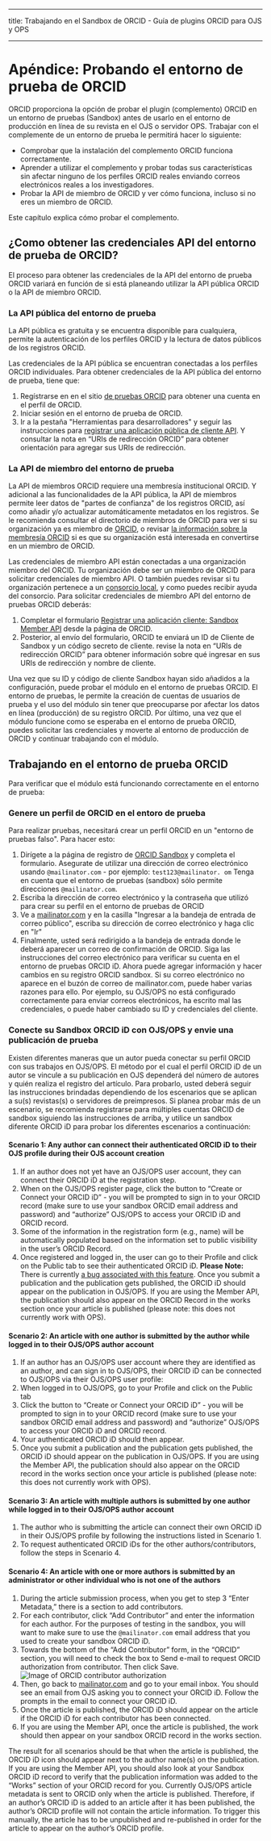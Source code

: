 - - -
title: Trabajando en el Sandbox de ORCID - Guía de plugins ORCID para OJS y OPS
- - -

# Apéndice: Probando el entorno de prueba de ORCID

ORCID proporciona la opción de probar el plugin (complemento) ORCID en un entorno de pruebas (Sandbox) antes de usarlo en el entorno de producción en línea de su revista en el OJS o servidor OPS. Trabajar con el complemente de un entorno de prueba le permitirá hacer lo siguiente:

* Comprobar que la instalación del complemento ORCID funciona correctamente.
* Aprender a utilizar el complemento y probar todas sus características sin afectar ninguno de los perfiles ORCID reales enviando correos electrónicos reales a los investigadores.
* Probar la API de miembro de ORCID y ver cómo funciona, incluso si no eres un miembro de ORCID.

Este capítulo explica cómo probar el complemento.

## ¿Como obtener las credenciales API del entorno de prueba de ORCID?

El proceso para obtener las credenciales de la API del entorno de prueba ORCID variará en función de si está planeando utilizar la API pública ORCID o la API de miembro ORCID.

### La API pública del entorno de prueba

La API pública es gratuita y se encuentra disponible para cualquiera, permite la autenticación de los perfiles ORCID y la lectura de datos públicos de los registros ORCID.

Las credenciales de la API pública se encuentran conectadas a los perfiles ORCID individuales. Para obtener credenciales de la API pública del entorno de prueba, tiene que:

1. Regístrarse en en el sitio [de pruebas ORCID](https://sandbox.orcid.org) para obtener una cuenta en el perfil de ORCID.
2. Iniciar sesión en el entorno de prueba de ORCID.
3. Ir a la pestaña "Herramientas para desarrolladores" y seguir las instrucciones para [registrar una aplicación pública de cliente API](https://support.orcid.org/hc/en-us/articles/360006897174-Register-a-public-API-client-application). Y consultar la nota en “URIs de redirección ORCID” para obtener orientación para agregar sus URIs de redirección.

### La API de miembro del entorno de prueba

La API de miembros ORCID requiere una membresía institucional ORCID. Y adicional a las funcionalidades de la API pública, la API de miembros permite leer datos de "partes de confianza" de los registros ORCID, así como añadir y/o actualizar automáticamente metadatos en los registros. Se le recomienda consultar el directorio de miembros de ORCID para ver si su organización ya es miembro de [ORCID](https://orcid.org/members), o revisar [la información sobre la membresía ORCID](https://orcid.org/about/membership) si es que su organización está interesada en convertirse en un miembro de ORCID.

Las credenciales de miembro API están conectadas a una organización miembro del ORCID. Tu organización debe ser un miembro de ORCID para solicitar credenciales de miembro API. O también puedes revisar si tu organización pertenece a un [consorcio local](https://orcid.org/consortia), y como puedes recibir ayuda del consorcio. Para solicitar credenciales de miembro API del entorno de pruebas ORCID deberás:

1. Completar el formulario [Registrar una aplicación cliente: Sandbox Member API](https://orcid.org/content/register-client-application-sandbox) desde la página de ORCID.
2. Posterior, al envío del formulario, ORCID te enviará un ID de Cliente de Sandbox y un código secreto de cliente. revise la nota en “URIs de redirección ORCID” para obtener información sobre qué ingresar en sus URIs de redirección y nombre de cliente.

Una vez que su ID y código de cliente Sandbox hayan sido añadidos a la configuración, puede probar el módulo en el entorno de pruebas ORCID. El entorno de pruebas, le permite la creación de cuentas de usuarios de prueba y el uso del módulo sin tener que preocuparse por afectar los datos en línea (producción) de su registro ORCID. Por último, una vez que el módulo funcione como se esperaba en el entorno de prueba ORCID, puedes solicitar las credenciales y moverte al entorno de producción de ORCID y continuar trabajando con el módulo.

## Trabajando en el entorno de prueba ORCID

Para verificar que el módulo está funcionando correctamente en el entorno de prueba:

### Genere un perfil de ORCID en el entoro de prueba

Para realizar pruebas, necesitará crear un perfil ORCID en un "entorno de pruebas falso". Para hacer esto:

1. Dirígete a la página de registro de [ORCID Sandbox](https://sandbox.orcid.org/register) y completa el formulario. Asegurate de utilizar una dirección de correo electrónico usando `@mailinator.com` - por ejemplo: `test123@mailinator. om` Tenga en cuenta que el entorno de pruebas (sandbox) sólo permite direcciones `@mailinator.com`.
2. Escriba la dirección de correo electrónico y la contraseña que utilizó para crear su perfil en el entorno de pruebas de ORCID
3. Ve a [mailinator.com](https://www.mailinator.com/) y en la casilla "Ingresar a la bandeja de entrada de correo público", escriba su dirección de correo electrónico y haga clic en "Ir"
4. Finalmente, usted será redirigido a la bandeja de entrada donde le deberá aparecer un correo de confirmación de ORCID. Siga las instrucciones del correo electrónico para verificar su cuenta en el entorno de pruebas ORCID iD. Ahora puede agregar información y hacer cambios en su registro ORCID sandbox. Si su correo electrónico no aparece en el buzón de correo de mailinator.com, puede haber varias razones para ello. Por ejemplo, su OJS/OPS no está configurado correctamente para enviar correos electrónicos, ha escrito mal las credenciales, o puede haber cambiado su ID y credenciales del cliente.

### Conecte su Sandbox ORCID iD con OJS/OPS y envie una publicación de prueba

Existen diferentes maneras que un autor pueda conectar su perfil ORCID con sus trabajos en OJS/OPS. El método por el cual el perfil ORCID iD de un autor se vincule a su publicación en OJS dependerá del número de autores y quién realiza el registro del artículo. Para probarlo, usted deberá seguir las instrucciones brindadas dependiendo de los escenarios que se aplican a su(s) revistas(s) o servidores de preimpresos. Si planea probar más de un escenario, se recomienda registrarse para múltiples cuentas ORCID de sandbox siguiendo las instrucciones de arriba, y utilice un sandbox diferente ORCID iD para probar los diferentes escenarios a continuación:

#### Scenario 1: Any author can connect their authenticated ORCID iD to their OJS profile during their OJS account creation

1. If an author does not yet have an OJS/OPS user account, they can connect their ORCID iD at the registration step.
2. When on the OJS/OPS register page, click the button to “Create or Connect your ORCID iD” - you will be prompted to sign in to your ORCID record (make sure to use your sandbox ORCID email address and password) and “authorize” OJS/OPS to access your ORCID iD and ORCID record.
3. Some of the information in the registration form (e.g., name) will be automatically populated based on the information set to public visibility in the user’s ORCID Record.
4. Once registered and logged in, the user can go to their Profile and click on the Public tab to see their authenticated ORCID iD. **Please Note:** There is currently [a bug associated with this feature](https://github.com/pkp/orcidProfile/issues/158). Once you submit a publication and the publication gets published, the ORCID iD should appear on the publication in OJS/OPS. If you are using the Member API, the publication should also appear on the ORCID Record in the works section once your article is published (please note: this does not currently work with OPS).

#### Scenario 2: An article with one author is submitted by the author while logged in to their OJS/OPS author account

1. If an author has an OJS/OPS user account where they are identified as an author, and can sign in to OJS/OPS, their ORCID iD can be connected to OJS/OPS via their OJS/OPS user profile:
2. When logged in to OJS/OPS, go to your Profile and click on the Public tab
3. Click the button to “Create or Connect your ORCID iD” - you will be prompted to sign in to your ORCID record (make sure to use your sandbox ORCID email address and password) and “authorize” OJS/OPS to access your ORCID iD and ORCID record.
4. Your authenticated ORCID iD should then appear.
5. Once you submit a publication and the publication gets published, the ORCID iD should appear on the publication in OJS/OPS. If you are using the Member API, the publication should also appear on the ORCID record in the works section once your article is published (please note: this does not currently work with OPS).

#### Scenario 3: An article with multiple authors is submitted by one author while logged in to their OJS/OPS author account

1. The author who is submitting the article can connect their own ORCID iD in their OJS/OPS profile by following the instructions listed in Scenario 1.
2. To request authenticated ORCID iDs for the other authors/contributors, follow the steps in Scenario 4.

#### Scenario 4: An article with one or more authors is submitted by an administrator or other individual who is not one of the authors

1. During the article submission process, when you get to step 3 “Enter Metadata,” there is a section to add contributors.
2. For each contributor, click “Add Contributor” and enter the information for each author. For the purposes of testing in the sandbox, you will want to make sure to use the `@mailinator.com` email address that you used to create your sandbox ORCID iD.
3. Towards the bottom of the “Add Contributor” form, in the “ORCID” section, you will need to check the box to Send e-mail to request ORCID authorization from contributor. Then click Save. ![Image of ORCID contributor authorization](./assets/orcid-contributor-authorization.png)
4. Then, go back to [mailinator.com](https://www.mailinator.com) and go to your email inbox. You should see an email from OJS asking you to connect your ORCID iD. Follow the prompts in the email to connect your ORCID iD.
5. Once the article is published, the ORCID iD should appear on the article if the ORCID iD for each contributor has been connected.
6. If you are using the Member API, once the article is published, the work should then appear on your sandbox ORCID record in the works section.

The result for all scenarios should be that when the article is published, the ORCID iD icon should appear next to the author name(s) on the publication. If you are using the Member API, you should also look at your Sandbox ORCID iD record to verify that the publication information was added to the “Works” section of your ORCID record for you. Currently OJS/OPS article metadata is sent to ORCID only when the article is published. Therefore, if an author’s ORCID iD is added to an article after it has been published, the author’s ORCID profile will not contain the article information. To trigger this manually, the article has to be unpublished and re-published in order for the article to appear on the author’s ORCID profile.
